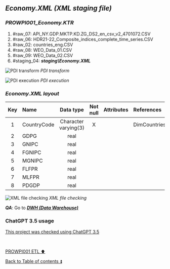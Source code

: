 ## **_Economy.XML (XML staging file)_**

### **_PROWPI001\_Economy.KTR_**
1. #raw_07: API_NY.GDP.MKTP.KD.ZG_DS2_en_csv_v2_4701072.CSV
2. #raw_06: HDR21-22_Composite_indices_complete_time_series.CSV
3. #raw_02: countries_eng.CSV
4. #raw_08: WEO_Data_01.CSV
5. #raw_09: WEO_Data_02.CSV
6. #staging_04: **_staging\Economy.XML_**

![PDI transform](https://i.imgur.com/GZ8ZExc.png)
_PDI transform_

![PDI execution](https://i.imgur.com/XXMKcs1.png)
_PDI execution_

### **_Economy.XML layout_**

| Key | Name      | Data type            | Not null | Attributes | References   | Description | Metadata |
| :-: | :-------- | :------------------: | :------: | :--------- | :----------- | :---------- | :------- |
| 1   | CountryCode | Character varying(3) | X        |            | DimCountries | PK, FK      | m001     |
| 2   | GDPG        | real                 |          |            |              |             | m010     |
| 3   | GNIPC       | real                 |          |            |              |             | m011     |
| 4   | FGNIPC      | real                 |          |            |              |             | m012     |
| 5   | MGNIPC      | real                 |          |            |              |             | m013     |
| 6   | FLFPR       | real                 |          |            |              |             | m014     |
| 7   | MLFPR       | real                 |          |            |              |             | m015     |
| 8   | PDGDP       | real                 |          |            |              |             | m016     |

![XML file checking](https://i.imgur.com/LJmQj4T.png)
_XML file checking_

**_QA_**: Go to **_[DWH (Data Warehouse)](dwh.md)_**  

### ChatGPT 3.5 usage  

[This project was checked using ChatGPT 3.5](../CHATGPT_USE.md)  

<p><br></p> 

[PROWPI001 ETL :arrow_up:](prowpi001_etl.md)  

[Back to Table of contents :arrow_double_up:](../README.md)